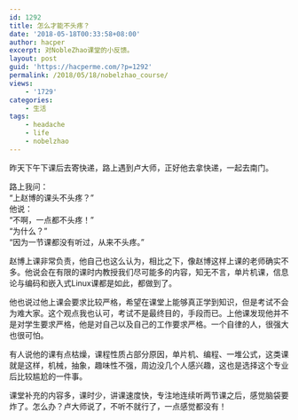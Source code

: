 ```yaml
---
id: 1292
title: 怎么才能不头疼？
date: '2018-05-18T00:33:58+08:00'
author: hacper
excerpt: 对NobleZhao课堂的小反馈。
layout: post
guid: 'https://hacperme.com/?p=1292'
permalink: /2018/05/18/nobelzhao_course/
views:
    - '1729'
categories:
    - 生活
tags:
    - headache
    - life
    - nobelzhao
---
```


昨天下午下课后去寄快递，路上遇到卢大师，正好他去拿快递，一起去南门。

路上我问：  
“上赵博的课头不头疼？”  
他说：  
“不啊，一点都不头疼！”  
“为什么？”  
“因为一节课都没有听过，从来不头疼。”

赵博上课非常负责，他自己也这么认为，相比之下，像赵博这样上课的老师确实不多。他说会在有限的课时内教授我们尽可能多的内容，知无不言，单片机课，信息论与编码和嵌入式Linux课都是如此，都做到了。

他也说过他上课会要求比较严格，希望在课堂上能够真正学到知识，但是考试不会为难大家。这个观点我也认可，考试不是最终目的，手段而已。上他课发现他并不是对学生要求严格，他是对自己以及自己的工作要求严格。一个自律的人，很强大也很可怕。

有人说他的课有点枯燥，课程性质占部分原因，单片机、编程、一堆公式，这类课就是这样，机械，抽象，趣味性不强，周边没几个人感兴趣，这也是选择这个专业后比较尴尬的一件事。

课堂补充的内容多，课时少，讲课速度快，专注地连续听两节课之后，感觉脑袋要炸了。怎么办？卢大师说了，不听不就行了，一点感觉都没有！